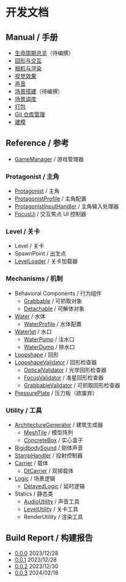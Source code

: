# 开发文档

## Manual / 手册

- [生命周期总览](manual/life-cycle-overview.md)（待编撰）
- [回形与交互](manual/loopshape-and-interaction.md)
- [相机与渲染](manual/camera-and-rendering.md)
- [视觉效果](manual/visual-effect.md)
- [声音](manual/audio.md)
- [场景搭建](manual/architecture.md)（待编撰）
- [场景调度](manual/scene-management.md)
- [打包](manual/building.md)
- [Git 仓库管理](manual/git-repository-management.md)
- [建模](manual/modelling.md)

## Reference / 参考

- [GameManager](reference/GameManager.md) / 游戏管理器

### Protagonist / 主角

- [Protagonist](reference/Protagonist.md) / 主角
- [ProtagonistProfile](reference/ProtagonistProfile.md) / 主角配置
- [ProtagonistInputHandler](reference/ProtagonistInputHandler.md) / 主角输入处理器
- [FocusUi](reference/FocusUi.md) / 交互焦点 UI 控制器

### Level / 关卡

- Level / 关卡
- SpawnPoint / 出生点
- [LevelLoader](reference/LevelLoader.md) / 关卡加载器

### Mechanisms / 机制

- Behavioral Components / 行为组件
	- [Grabbable](reference/Grabbable.md) / 可抓取对象
	- [Detachable](reference/Detachable.md) / 可解体对象
- [Water](reference/Water.md) / 水体
	- [WaterProfile](reference/WaterProfile.md) / 水体配置
- [Waterlet](reference/Waterlet.md) / 水口
	- [WaterPump](reference/WaterPump.md) / 注水口
	- [WaterDump](reference/WaterDump.md) / 排水口
- [Loopshape](reference/Loopshape.md) / 回形
- [LoopshapeValidator](reference/LoopshapeValidator.md) / 回形检查器
	- [OpticalValidator](reference/OpticalValidator.md) / 光学回形检查器
	- [FocusValidator](reference/FocusValidator.md) / 准星回形检查器
	- [GrabbableValidator](reference/GrabbableValidator.md) / 可抓取回形检查器
- [PressurePlate](reference/PressurePlate.md) / 压力板（欲废弃）

### Utility / 工具

- [ArchitectureGenerator](reference/ArchitectureGenerator.md) / 建筑生成器
	- [MeshTile](reference/MeshTile.md) / 模型阵列
	- [ConcreteBox](reference/ConcreteBox.md) / 实心盒子
- [RigidbodySound](reference/RigidbodySound.md) / 刚体声音
- [StampHandler](reference/StampHandler.md) / 投射控制器
- [Carrier](reference/Carrier.md) / 载体
	- [DtCarrier](reference/DtCarrier.md) / 双掷载体
- [Logic](reference/Logic.md) / 场景逻辑
	- [DelayedLogic](reference/DelayedLogic.md) / 延时逻辑
- Statics / 静态类
	- [AudioUtility](reference/AudioUtility.md) / 声音工具
	- [LevelUtility](reference/LevelUtility.md) / 关卡工具
	- RenderUtility / 渲染工具

## Build Report / 构建报告

- [0.0.0](build-report/0-0-0.md) 2023/12/28
- [0.0.1](build-report/0-0-1.md) 2023/12/28
- [0.0.2](build-report/0-0-2.md) 2023/12/30
- [0.0.3](build-report/0-0-3.md) 2024/02/18
